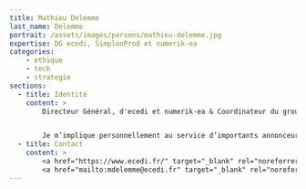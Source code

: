 ```yaml
---
title: Mathieu Delemme
last_name: Delemme
portrait: /assets/images/persons/mathieu-delemme.jpg
expertise: DG ecedi, SimplonProd et numerik-ea
categories:
    - ethique
    - tech
    - strategie
sections:
  - title: Identité
    content: >
        Directeur Général, d'ecedi et numerik-ea & Coordinateur du groupe de Travail “Conception Responsable de Services Numériques” au sein de l’INR (Institut du Numérique Responsable). Entrepreneur social passionné, communicant numérique exigeant et engagé, j’accompagne depuis plus de 18 ans des institutions et de grandes entreprises - qu’elles soient associatives, publiques, para-publiques ou issues du secteur privé - dans la définition et la mise en œuvre de leurs stratégies de communication numérique et dans le déploiement de leur dispositif digitaux.


        Je m’implique personnellement au service d’importants annonceurs tels que le Ministère de la Transition écologique, l’AFM Téléthon, SciencesPo, la Société de Grand Paris. Des acteurs auprès desquels j’ambitionne de faire vivre une certaine vision de la communication numérique , qualitative et porteuse de sens, au service de l’intérêt général.
  - title: Contact
    content: >
        <a href="https://www.ecedi.fr/" target="_blank" rel="noreferrer">Site ecedi</a> –
        <a href="mailto:mdelemme@ecedi.fr" target="_blank" rel="noreferrer">Mail</a>
---
```

